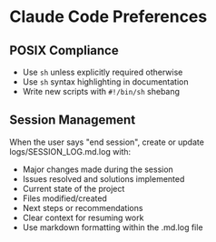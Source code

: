 # Claude Code Preferences

## POSIX Compliance
- Use `sh` unless explicitly required otherwise
- Use `sh` syntax highlighting in documentation
- Write new scripts with `#!/bin/sh` shebang

## Session Management
When the user says "end session", create or update logs/SESSION_LOG.md.log with:
- Major changes made during the session
- Issues resolved and solutions implemented  
- Current state of the project
- Files modified/created
- Next steps or recommendations
- Clear context for resuming work
- Use markdown formatting within the .md.log file